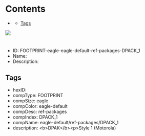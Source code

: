 



Contents
========

* [](#)
	* [Tags](#tags)
  
![][im]
# 

- ID: FOOTPRINT-eagle-eagle-default-ref-packages-DPACK_1
- Name: 
- Description: 

## Tags

- hexID: 
- oompType: FOOTPRINT
- oompSize: eagle
- oompColor: eagle-default
- oompDesc: ref-packages
- oompIndex: DPACK_1
- oompName: eagle-default/ref-packages/DPACK_1
- description: &lt;b&gt;DPAK&lt;/b&gt;&lt;p&gt;Style 1 (Motorola)



[im]: image.png
